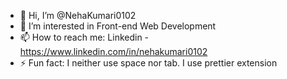 - 👋 Hi, I’m @NehaKumari0102
- 👀 I’m interested in Front-end Web Development
- 📫 How to reach me: Linkedin - https://www.linkedin.com/in/nehakumari0102
- ⚡ Fun fact: I neither use space nor tab. I use prettier extension

<!---
NehaKumari0102/NehaKumari0102 is a ✨ special ✨ repository because its `README.md` (this file) appears on your GitHub profile.
You can click the Preview link to take a look at your changes.
--->
